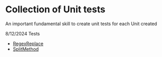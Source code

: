 # Collection of Unit tests

An important fundamental skill to create unit tests for each Unit created

8/12/2024 Tests
- [RegexReplace](https://github.com/chitangchin/CSharpPractice/blob/master/C%23SandBoxTest/RegexReplaceTest.cs)
- [SplitMethod](https://github.com/chitangchin/CSharpPractice/blob/master/C%23SandBoxTest/SplitMethodTest.cs)

